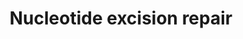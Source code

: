 ---
annotations:
- id: PW:0000099
  parent: regulatory pathway
  type: Pathway Ontology
  value: DNA repair pathway
- id: PW:0000130
  parent: regulatory pathway
  type: Pathway Ontology
  value: nucleotide excision repair pathway
authors:
- Khanspers
- Eweitz
- Finterly
- Larsgw
citedin:
- link: PMC8751594
  title: DNA methylation of ARHGAP30 is negatively associated with ARHGAP30 expression
    in lung adenocarcinoma, which reduces tumor immunity and is detrimental to patient
    survival (2021)
communities:
- CPTAC
description: Nucleotide excision repair is a DNA repair mechanism that repairs DNA
  damaged by UV radiation.  This type of damage produces bulky distortions in the
  shape of DNA double helix due to the addition of DNA adducts, mostly thymine dimers
  and 6,4-photoproducts.  Recognition of distortions leads to the removal of a short
  single-stranded DNA segment that includes the lesion, creating a single-strand gap
  in the DNA, which is subsequently filled in by DNA polymerase, which uses the undamaged
  strand as a template. NER can be divided into two subpathways (Global genomic NER
  and Transcription coupled NER) that differ only in their recognition of helix-distorting
  DNA damage. Nucleotide excision repair has more complexity in eukaryotes.   Nucleotide
  excision repair (NER) is a particularly important DNA repair mechanism as evidenced
  by the severe human diseases that result from in-born genetic mutations of NER proteins
  including Xeroderma pigmentosum and Cockayne's syndrome.  This pathway was adapted
  from [https://www.genome.jp/dbget-bin/www_bget?pathway+hsa03420 KEGG], [http://repairtoire.genesilico.pl/Pathway/2/
  REPAIRtoire] and [https://en.wikipedia.org/wiki/Nucleotide_excision_repair Wikipedia].
  The pathway layout is based on KEGG.
last-edited: 2023-02-01
organisms:
- Homo sapiens
redirect_from:
- /index.php/Pathway:WP4753
- /instance/WP4753
- /instance/WP4753_rr125306
revision: r125306
schema-jsonld:
- '@context': https://schema.org/
  '@id': https://wikipathways.github.io/pathways/WP4753.html
  '@type': Dataset
  creator:
    '@type': Organization
    name: WikiPathways
  description: Nucleotide excision repair is a DNA repair mechanism that repairs DNA
    damaged by UV radiation.  This type of damage produces bulky distortions in the
    shape of DNA double helix due to the addition of DNA adducts, mostly thymine dimers
    and 6,4-photoproducts.  Recognition of distortions leads to the removal of a short
    single-stranded DNA segment that includes the lesion, creating a single-strand
    gap in the DNA, which is subsequently filled in by DNA polymerase, which uses
    the undamaged strand as a template. NER can be divided into two subpathways (Global
    genomic NER and Transcription coupled NER) that differ only in their recognition
    of helix-distorting DNA damage. Nucleotide excision repair has more complexity
    in eukaryotes.   Nucleotide excision repair (NER) is a particularly important
    DNA repair mechanism as evidenced by the severe human diseases that result from
    in-born genetic mutations of NER proteins including Xeroderma pigmentosum and
    Cockayne's syndrome.  This pathway was adapted from [https://www.genome.jp/dbget-bin/www_bget?pathway+hsa03420
    KEGG], [http://repairtoire.genesilico.pl/Pathway/2/ REPAIRtoire] and [https://en.wikipedia.org/wiki/Nucleotide_excision_repair
    Wikipedia]. The pathway layout is based on KEGG.
  keywords:
  - CCNH
  - CDK7
  - CETN2
  - CUL4A
  - CUL4B
  - DDB1
  - DDB2
  - ERCC1
  - ERCC2
  - ERCC3
  - ERCC4
  - ERCC5
  - ERCC6
  - ERCC8
  - GTF2H1
  - GTF2H2
  - GTF2H3
  - GTF2H4
  - GTF2H5
  - LIG1
  - MNAT1
  - PCNA
  - POLD1
  - POLD2
  - POLD3
  - POLD4
  - POLE
  - POLE2
  - POLE3
  - POLE4
  - RAD23A
  - RAD23B
  - RBX1
  - RFC1
  - RFC2
  - RFC3
  - RFC4
  - RFC5
  - RPA1
  - RPA2
  - RPA3
  - XPA
  - XPC
  license: CC0
  name: Nucleotide excision repair
seo: CreativeWork
title: Nucleotide excision repair
wpid: WP4753
---